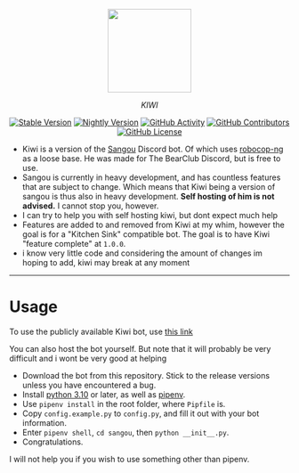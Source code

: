 <p align="center">
    <a href="https://3gou.0ccu.lt"><picture><img width="150px" src="https://raw.githubusercontent.com/vrnavi/sangou/master/sangou/assets/kiwi.png"></picture></a>
</p>
<p align="center"><i>KIWI</i></p>

<p align="center"><a href="https://github.com/vrnavi/sangou/releases/latest"><img alt="Stable Version" src="https://img.shields.io/badge/Stable-0.3.2-cyan?labelColor=black"></a> <a href="https://codeload.github.com/vrnavi/sangou/zip/refs/heads/master"><img alt="Nightly Version" src="https://img.shields.io/badge/Nightly-0.4.0-lightpink?labelColor=black"></a> <a href="https://github.com/vrnavi/sangou/commits/master/"><img alt="GitHub Activity" src="https://img.shields.io/github/commit-activity/w/vrnavi/sangou?logo=github&color=white&labelColor=black&label=Commits"></a> <a href="https://github.com/vrnavi/sangou/graphs/contributors"><img alt="GitHub Contributors" src="https://img.shields.io/github/contributors/vrnavi/sangou?color=lightpink&labelColor=black&label=Contribs"></a> <a href="https://github.com/vrnavi/sangou/blob/master/LICENSE"><img alt="GitHub License" src="https://img.shields.io/github/license/vrnavi/sangou?color=cyan&labelColor=black&label=License"></a></p>


- Kiwi is a version of the [Sangou](https://github.com/vrnavi/sangou) Discord bot. Of which uses [robocop-ng](https://github.com/reswitched/robocop-ng) as a loose base. He was made for The BearClub Discord, but is free to use.
- Sangou is currently in heavy development, and has countless features that are subject to change. Which means that Kiwi being a version of sangou is thus also in heavy development. **Self hosting of him is not advised.** I cannot stop you, however.
- I can try to help you with self hosting kiwi, but dont expect much help
- Features are added to and removed from Kiwi at my whim, however the goal is for a "Kitchen Sink" compatible bot. The goal is to have Kiwi "feature complete" at `1.0.0`.
- i know very little code and considering the amount of changes im hoping to add, kiwi may break at any moment

---

# Usage

To use the publicly available Kiwi bot, use [this link](https://discord.com/oauth2/authorize?client_id=1266033074588749915)

You can also host the bot yourself. But note that it will probably be very difficult and i wont be very good at helping

- Download the bot from this repository. Stick to the release versions unless you have encountered a bug.
- Install [python 3.10](https://python.org) or later, as well as [pipenv](https://pipenv.pypa.io/en/latest/).
- Use `pipenv install` in the root folder, where `Pipfile` is.
- Copy `config.example.py` to `config.py`, and fill it out with your bot information.
- Enter `pipenv shell`, `cd sangou`, then `python __init__.py`.
- Congratulations.

I will not help you if you wish to use something other than pipenv.
